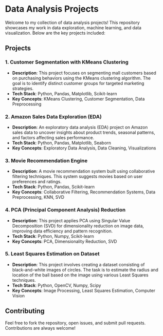 # Data Analysis Projects

Welcome to my collection of data analysis projects! This repository showcases my work in data exploration, machine learning, and data visualization. Below are the key projects included:

## Projects

### 1. **Customer Segmentation with KMeans Clustering**
   - **Description**: This project focuses on segmenting mall customers based on purchasing behaviors using the KMeans clustering algorithm. The goal is to identify distinct customer groups for targeted marketing strategies.
   - **Tech Stack**: Python, Pandas, Matplotlib, Scikit-learn
   - **Key Concepts**: KMeans Clustering, Customer Segmentation, Data Preprocessing

### 2. **Amazon Sales Data Exploration (EDA)**
   - **Description**: An exploratory data analysis (EDA) project on Amazon sales data to uncover insights about product trends, seasonal patterns, and factors affecting sales performance.
   - **Tech Stack**: Python, Pandas, Matplotlib, Seaborn
   - **Key Concepts**: Exploratory Data Analysis, Data Cleaning, Visualizations

### 3. **Movie Recommendation Engine**
   - **Description**: A movie recommendation system built using collaborative filtering techniques. This system suggests movies based on user preferences and ratings.
   - **Tech Stack**: Python, Pandas, Scikit-learn
   - **Key Concepts**: Collaborative Filtering, Recommendation Systems, Data Preprocessing, KNN, SVD 

### 4. **PCA (Principal Component Analysis) Reduction**
   - **Description**: This project applies PCA using Singular Value Decomposition (SVD) for dimensionality reduction on image data, improving data efficiency and pattern recognition.
   - **Tech Stack**: Python, Numpy, Scikit-learn
   - **Key Concepts**: PCA, Dimensionality Reduction, SVD

### 5. **Least Squares Estimation on Dataset**
   - **Description**: This project involves creating a dataset consisting of black-and-white images of circles. The task is to estimate the radius and location of the ball based on the image using various Least Squares techniques.
   - **Tech Stack**: Python, OpenCV, Numpy, Scipy
   - **Key Concepts**: Image Processing, Least Squares Estimation, Computer Vision


## Contributing
Feel free to fork the repository, open issues, and submit pull requests. Contributions are always welcome!
